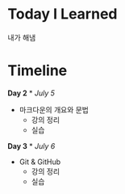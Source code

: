 # Today I Learned

내가 해냄


# Timeline



**Day 2** * *July 5*

- 마크다운의 개요와 문법
  - 강의 정리
  - 실습



**Day 3** * *July 6*

- Git & GitHub
  - 강의 정리
  - 실습